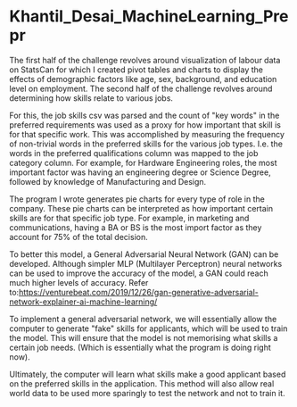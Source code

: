 # Khantil_Desai_MachineLearning_Prepr

The first half of the challenge revolves around visualization of labour data on StatsCan for which I created pivot tables and charts to display the effects of demographic factors like age, sex, background, and education level on employment.
The second half of the challenge revolves around determining how skills relate to various jobs.

For this, the job skills csv was parsed and the count of "key words" in the preferred requirements was used as a proxy for how important that skill is for that specific work. This was accomplished by measuring the frequency of non-trivial words in the preferred skills for the various job types. I.e. the words in the preferred qualifications column was mapped to the job category column. For example, for Hardware Engineering roles, the most important factor was having an engineering degree or Science Degree, followed by knowledge of Manufacturing and Design.

The program I wrote generates pie charts for every type of role in the company. These pie charts can be interpreted as how important certain skills are for that specific job type. For example, in marketing and communications, having a BA or BS is the most import factor as they account for 75% of the total decision.

To better this model, a General Adversarial Neural Network (GAN) can be developed. Although simpler MLP (Multilayer Perceptron) neural networks can be used to improve the accuracy of the model, a GAN could reach much higher levels of accuracy. 
Refer to:https://venturebeat.com/2019/12/26/gan-generative-adversarial-network-explainer-ai-machine-learning/

To implement a general adversarial network, we will essentially allow the computer to generate "fake" skills for applicants, which will be used to train the model. This will ensure that the model is not memorising what skills a certain job needs. (Which is essentially what the program is doing right now).

Ultimately, the computer will learn what skills make a good applicant based on the preferred skills in the application. This method will also allow real world data to be used more sparingly to test the network and not to train it.
